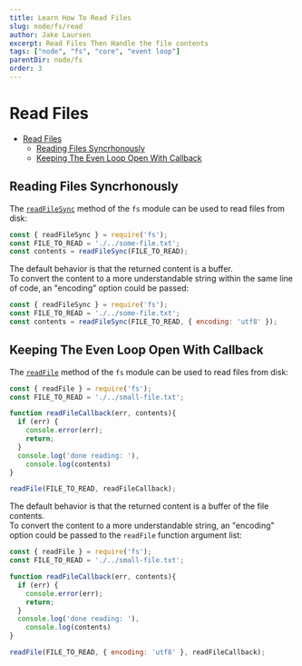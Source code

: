 ```yaml
---
title: Learn How To Read Files
slug: node/fs/read
author: Jake Laursen
excerpt: Read Files Then Handle the file contents
tags: ["node", "fs", "core", "event loop"]
parentDir: node/fs
order: 3
---
```


# Read Files
- [Read Files](#read-files)
  - [Reading Files Syncrhonously](#reading-files-syncrhonously)
  - [Keeping The Even Loop Open With Callback](#keeping-the-even-loop-open-with-callback)

## Reading Files Syncrhonously
The [`readFileSync`](https://nodejs.org/dist/latest-v18.x/docs/api/fs.html#fsreadfilesyncpath-options) method of the `fs` module can be used to read files from disk:
```js
const { readFileSync } = require('fs');
const FILE_TO_READ = './../some-file.txt';
const contents = readFileSync(FILE_TO_READ);
```
The default behavior is that the returned content is a buffer.  
To convert the content to a more understandable string within the same line of code, an "encoding" option could be passed:
```js
const { readFileSync } = require('fs');
const FILE_TO_READ = './../some-file.txt';
const contents = readFileSync(FILE_TO_READ, { encoding: 'utf8' });
```

## Keeping The Even Loop Open With Callback
The [`readFile`](https://nodejs.org/dist/latest-v18.x/docs/api/fs.html#fsreadfilepath-options-callback) method of the `fs` module can be used to read files from disk:
```js
const { readFile } = require('fs');
const FILE_TO_READ = './../small-file.txt';

function readFileCallback(err, contents){
  if (err) {
    console.error(err);
    return;
  }
  console.log('done reading: '),
    console.log(contents)
}

readFile(FILE_TO_READ, readFileCallback);

```
The default behavior is that the returned content is a buffer of the file contents.  
To convert the content to a more understandable string, an "encoding" option could be passed to the `readFile` function argument list:
```js
const { readFile } = require('fs');
const FILE_TO_READ = './../small-file.txt';

function readFileCallback(err, contents){
  if (err) {
    console.error(err);
    return;
  }
  console.log('done reading: '),
    console.log(contents)
}

readFile(FILE_TO_READ, { encoding: 'utf8' }, readFileCallback);
```